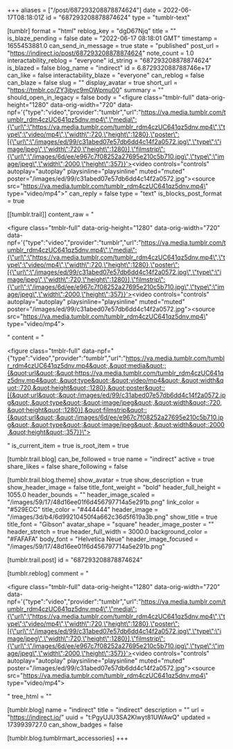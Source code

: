 +++
aliases = ["/post/687293208878874624"]
date = 2022-06-17T08:18:01Z
id = "687293208878874624"
type = "tumblr-text"

[tumblr]
format = "html"
reblog_key = "dgD67Njq"
title = ""
is_blaze_pending = false
date = "2022-06-17 08:18:01 GMT"
timestamp = 1655453881.0
can_send_in_message = true
state = "published"
post_url = "https://indirect.io/post/687293208878874624"
note_count = 1.0
interactability_reblog = "everyone"
id_string = "687293208878874624"
is_blazed = false
blog_name = "indirect"
id = 6.872932088788746e+17
can_like = false
interactability_blaze = "everyone"
can_reblog = false
can_blaze = false
slug = ""
display_avatar = true
short_url = "https://tmblr.co/ZY3jbyc9mOWpmu00"
summary = ""
should_open_in_legacy = false
body = "<figure class=\"tmblr-full\" data-orig-height=\"1280\" data-orig-width=\"720\" data-npf='{\"type\":\"video\",\"provider\":\"tumblr\",\"url\":\"https://va.media.tumblr.com/tumblr_rdm4czUC641qz5dnv.mp4\",\"media\":{\"url\":\"https://va.media.tumblr.com/tumblr_rdm4czUC641qz5dnv.mp4\",\"type\":\"video/mp4\",\"width\":720,\"height\":1280},\"poster\":[{\"url\":\"/images/ed/99/c31abed07e57db6dd4c14f2a0572.jpg\",\"type\":\"image/jpeg\",\"width\":720,\"height\":1280}],\"filmstrip\":{\"url\":\"/images/6d/ee/e967c7f08252a27695e210c5b710.jpg\",\"type\":\"image/jpeg\",\"width\":2000,\"height\":357}}'><video controls=\"controls\" autoplay=\"autoplay\" playsinline=\"playsinline\" muted=\"muted\" poster=\"/images/ed/99/c31abed07e57db6dd4c14f2a0572.jpg\"><source src=\"https://va.media.tumblr.com/tumblr_rdm4czUC641qz5dnv.mp4\" type=\"video/mp4\"></source></video></figure>"
can_reply = false
type = "text"
is_blocks_post_format = true

[[tumblr.trail]]
content_raw = "<p><figure class=\"tmblr-full\" data-orig-height=\"1280\" data-orig-width=\"720\" data-npf='{\"type\":\"video\",\"provider\":\"tumblr\",\"url\":\"https://va.media.tumblr.com/tumblr_rdm4czUC641qz5dnv.mp4\",\"media\":{\"url\":\"https://va.media.tumblr.com/tumblr_rdm4czUC641qz5dnv.mp4\",\"type\":\"video/mp4\",\"width\":720,\"height\":1280},\"poster\":[{\"url\":\"/images/ed/99/c31abed07e57db6dd4c14f2a0572.jpg\",\"type\":\"image/jpeg\",\"width\":720,\"height\":1280}],\"filmstrip\":{\"url\":\"/images/6d/ee/e967c7f08252a27695e210c5b710.jpg\",\"type\":\"image/jpeg\",\"width\":2000,\"height\":357}}'><video controls=\"controls\" autoplay=\"autoplay\" playsinline=\"playsinline\" muted=\"muted\" poster=\"/images/ed/99/c31abed07e57db6dd4c14f2a0572.jpg\"><source src=\"https://va.media.tumblr.com/tumblr_rdm4czUC641qz5dnv.mp4\" type=\"video/mp4\"></source></video></figure></p>"
content = "<p><figure class=\"tmblr-full\" data-npf=\"{&quot;type&quot;:&quot;video&quot;,&quot;provider&quot;:&quot;tumblr&quot;,&quot;url&quot;:&quot;https://va.media.tumblr.com/tumblr_rdm4czUC641qz5dnv.mp4&quot;,&quot;media&quot;:{&quot;url&quot;:&quot;https://va.media.tumblr.com/tumblr_rdm4czUC641qz5dnv.mp4&quot;,&quot;type&quot;:&quot;video/mp4&quot;,&quot;width&quot;:720,&quot;height&quot;:1280},&quot;poster&quot;:[{&quot;url&quot;:&quot;/images/ed/99/c31abed07e57db6dd4c14f2a0572.jpg&quot;,&quot;type&quot;:&quot;image/jpeg&quot;,&quot;width&quot;:720,&quot;height&quot;:1280}],&quot;filmstrip&quot;:{&quot;url&quot;:&quot;/images/6d/ee/e967c7f08252a27695e210c5b710.jpg&quot;,&quot;type&quot;:&quot;image/jpeg&quot;,&quot;width&quot;:2000,&quot;height&quot;:357}}\"></figure></p>"
is_current_item = true
is_root_item = true

[tumblr.trail.blog]
can_be_followed = true
name = "indirect"
active = true
share_likes = false
share_following = false

[tumblr.trail.blog.theme]
show_avatar = true
show_description = true
show_header_image = false
title_font_weight = "bold"
header_full_height = 1055.0
header_bounds = ""
header_image_scaled = "/images/59/17/48d16ee01f6d456797714a5e291b.png"
link_color = "#529ECC"
title_color = "#444444"
header_image = "/images/3d/b4/6d99210450f4a662c36d5f619a3b.png"
show_title = true
title_font = "Gibson"
avatar_shape = "square"
header_image_poster = ""
header_stretch = true
header_full_width = 3000.0
background_color = "#FAFAFA"
body_font = "Helvetica Neue"
header_image_focused = "/images/59/17/48d16ee01f6d456797714a5e291b.png"

[tumblr.trail.post]
id = "687293208878874624"

[tumblr.reblog]
comment = "<p><figure class=\"tmblr-full\" data-orig-height=\"1280\" data-orig-width=\"720\" data-npf='{\"type\":\"video\",\"provider\":\"tumblr\",\"url\":\"https://va.media.tumblr.com/tumblr_rdm4czUC641qz5dnv.mp4\",\"media\":{\"url\":\"https://va.media.tumblr.com/tumblr_rdm4czUC641qz5dnv.mp4\",\"type\":\"video/mp4\",\"width\":720,\"height\":1280},\"poster\":[{\"url\":\"/images/ed/99/c31abed07e57db6dd4c14f2a0572.jpg\",\"type\":\"image/jpeg\",\"width\":720,\"height\":1280}],\"filmstrip\":{\"url\":\"/images/6d/ee/e967c7f08252a27695e210c5b710.jpg\",\"type\":\"image/jpeg\",\"width\":2000,\"height\":357}}'><video controls=\"controls\" autoplay=\"autoplay\" playsinline=\"playsinline\" muted=\"muted\" poster=\"/images/ed/99/c31abed07e57db6dd4c14f2a0572.jpg\"><source src=\"https://va.media.tumblr.com/tumblr_rdm4czUC641qz5dnv.mp4\" type=\"video/mp4\"></source></video></figure></p>"
tree_html = ""

[tumblr.blog]
name = "indirect"
title = "indirect"
description = ""
url = "https://indirect.io/"
uuid = "t:PgyUJU3SA2Klwyt81UWAwQ"
updated = 1739939727.0
can_show_badges = false

[tumblr.blog.tumblrmart_accessories]
+++
